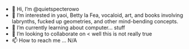 - 👋 Hi, I’m @quietspecterowo
- 👀 I’m interested in yaoi, Betty la Fea, vocaloid, art, and books involving labrynths, fucked up geometries, and other mind-bending concepts. 
- 🌱 I’m currently learning about computer... stuff
- 💞️ I’m looking to collaborate on < well this is not really true
- 📫 How to reach me ... N/A

<!---
quietspecterowo/quietspecterowo is a ✨ special ✨ repository because its `README.md` (this file) appears on your GitHub profile.
You can click the Preview link to take a look at your changes.
--->
